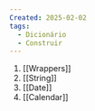 ```yaml
---
Created: 2025-02-02
tags:
  - Dicionário
  - Construir
---
```

1. [[Wrappers]]
2. [[String]]
3. [[Date]]
4. [[Calendar]]